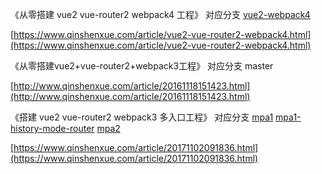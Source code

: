 
《从零搭建 vue2 vue-router2 webpack4 工程》 对应分支 [vue2-webpack4](https://github.com/qinshenxue/vue2-vue-router2-webpack2/tree/vue2-webpack4)

[https://www.qinshenxue.com/article/vue2-vue-router2-webpack4.html](https://www.qinshenxue.com/article/vue2-vue-router2-webpack4.html)


《从零搭建vue2+vue-router2+webpack3工程》 对应分支 master

[http://www.qinshenxue.com/article/20161118151423.html](http://www.qinshenxue.com/article/20161118151423.html)


《搭建 vue2 vue-router2 webpack3 多入口工程》 对应分支 [mpa1](https://github.com/qinshenxue/vue2-vue-router2-webpack2/tree/mpa1) [mpa1-history-mode-router](https://github.com/qinshenxue/vue2-vue-router2-webpack2/tree/mpa1-history-mode-router) [mpa2](https://github.com/qinshenxue/vue2-vue-router2-webpack2/tree/mpa2)

[https://www.qinshenxue.com/article/20171102091836.html](https://www.qinshenxue.com/article/20171102091836.html)
